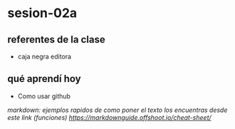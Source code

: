 # sesion-02a

## referentes de la clase
- caja negra editora

## qué aprendí hoy
- Como usar github
  
*markdown: ejemplos rapidos de como poner el texto los encuentras desde este link (funciones) <https://markdownguide.offshoot.io/cheat-sheet/>*
